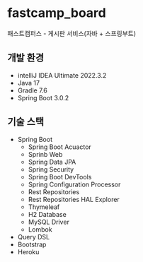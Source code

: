 # fastcamp_board

패스트캠퍼스 - 게시판 서비스(자바 + 스프링부트)

## 개발 환경
* intelliJ IDEA Ultimate 2022.3.2
* Java 17
* Gradle 7.6
* Spring Boot 3.0.2

## 기술 스택
* Spring Boot
  * Spring Boot Acuactor
  * Sprinb Web
  * Spring Data JPA
  * Spring Security
  * Spring Boot DevTools
  * Spring Configuration Processor
  * Rest Repositories
  * Rest Repositories HAL Explorer
  * Thymeleaf
  * H2 Database
  * MySQL Driver
  * Lombok
* Query DSL
* Bootstrap
* Heroku

